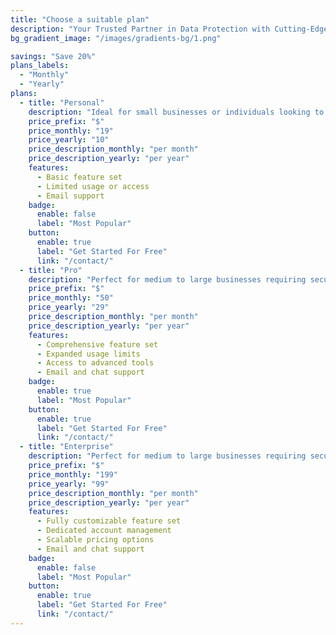 ```yaml
---
title: "Choose a suitable plan"
description: "Your Trusted Partner in Data Protection with Cutting-Edge Solutions for <br> Comprehensive Data Security."
bg_gradient_image: "/images/gradients-bg/1.png"

savings: "Save 20%"
plans_labels:
  - "Monthly"
  - "Yearly"
plans:
  - title: "Personal"
    description: "Ideal for small businesses or individuals looking to secure their data with fundamental protection features."
    price_prefix: "$"
    price_monthly: "19"
    price_yearly: "10"
    price_description_monthly: "per month"
    price_description_yearly: "per year"
    features:
      - Basic feature set
      - Limited usage or access
      - Email support
    badge:
      enable: false
      label: "Most Popular"
    button:
      enable: true
      label: "Get Started For Free"
      link: "/contact/"
  - title: "Pro"
    description: "Perfect for medium to large businesses requiring security features and priority support."
    price_prefix: "$"
    price_monthly: "50"
    price_yearly: "29"
    price_description_monthly: "per month"
    price_description_yearly: "per year"
    features:
      - Comprehensive feature set
      - Expanded usage limits
      - Access to advanced tools
      - Email and chat support
    badge:
      enable: true
      label: "Most Popular"
    button:
      enable: true
      label: "Get Started For Free"
      link: "/contact/"
  - title: "Enterprise"
    description: "Perfect for medium to large businesses requiring security features and priority support."
    price_prefix: "$"
    price_monthly: "199"
    price_yearly: "99"
    price_description_monthly: "per month"
    price_description_yearly: "per year"
    features:
      - Fully customizable feature set
      - Dedicated account management
      - Scalable pricing options
      - Email and chat support
    badge:
      enable: false
      label: "Most Popular"
    button:
      enable: true
      label: "Get Started For Free"
      link: "/contact/"
---
```

